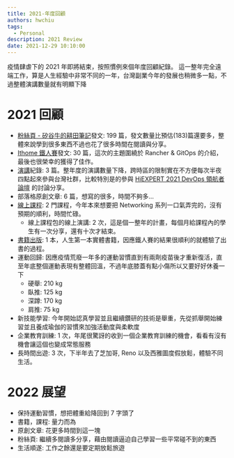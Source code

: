 ```yaml
---
title: 2021-年度回顧
authors: hwchiu
tags:
  - Personal
description: 2021 Review
date: 2021-12-29 10:10:00
---
```


疫情肆虐下的 2021 年即將結束，按照慣例來個年度回顧紀錄。
這一整年完全遠端工作，算是人生經驗中非常不同的一年，台灣副業今年的發展也稍微多一點，不過整體演講數量就有明顯下降

# 2021 回顧
- [粉絲頁 - 矽谷牛的耕田筆記](https://www.facebook.com/technologynoteniu)發文: 199 篇，發文數量比預估(183)篇還要多，整體來說學到很多東西不過也花了很多時間在閱讀與分享。
- [Ithome 鐵人賽](https://ithelp.ithome.com.tw/users/20120317/ironman/4034)發文: 30 篇，這次的主題圍繞於 Rancher & GitOps 的介紹，最後也很榮幸的獲得了佳作。
- [演講](https://www.hwchiu.com/about/)紀錄: 3 篇。整年度的演講數量下降，跨時區的限制實在不方便每次半夜四點起來參與台灣社群，比較特別是的參與 [HiEXPERT 2021 DevOps 領航者論壇](https://blog.hiskio.com/hiexpert-2021-devops/) 的討論分享。
- 部落格原創文章: 6 篇，想寫的很多，時間不夠多...
- [線上課程](https://course.hwchiu.com/#price): 2 門課程，今年本來想要把 Networking 系列一口氣弄完的，沒有預期的順利，時間忙碌。
  - 線上課程包的線上演講: 2 次，這是個一整年的計畫，每個月給課程內的學生有一次分享，還有十次才結束。
- [書籍出版](https://course.hwchiu.com/#books): 1 本，人生第一本實體書籍，因應鐵人賽的結果很順利的就體驗了出書的過程。
- 運動回歸: 因應疫情荒廢一年多的運動習慣直到有兩劑疫苗後才重新復活，直至年底整個運動表現有整體回溫，不過年底膝蓋有點小傷所以又要好好休養一下
  - 硬舉: 210 kg
  - 臥推: 125 kg
  - 深蹲: 170 kg
  - 肩推: 75 kg
- 新技能學習: 今年開始認真學習並且繼續鑽研的技術是舉重，先從抓舉開始練習並且養成瑜伽的習慣來加強活動度與柔軟度
- 企業教育訓練: 1 次，年尾很驚訝的收到一個企業教育訓練的機會，看看有沒有機會讓這個也變成常態服務
- 長時間出遊: 3 次，下半年去了芝加哥, Reno 以及西雅圖度假放鬆，體驗不同生活。

# 2022 展望
- 保持運動習慣，想把體重給降回到 7 字頭了
- 書籍，課程: 量力而為
- 原創文章: 花更多時間到這一塊
- 粉絲頁: 繼續多閱讀多分享，藉由閱讀逼迫自己學習一些平常碰不到的東西
- 生活順遂: 工作之餘還是要定期放鬆旅遊

